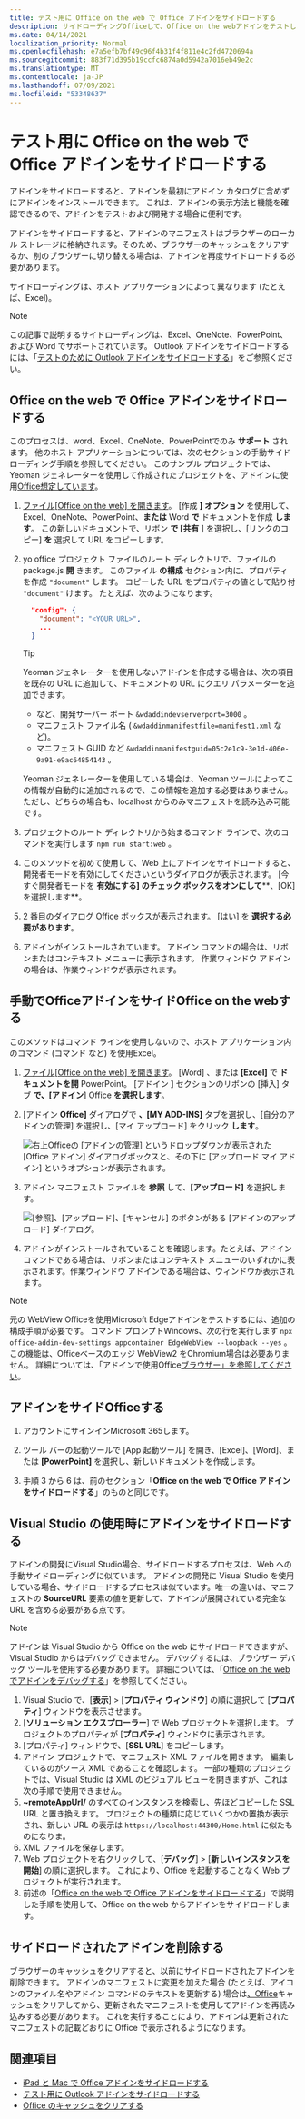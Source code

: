 ```yaml
---
title: テスト用に Office on the web で Office アドインをサイドロードする
description: サイドローディングOfficeして、Office on the webアドインをテストします。
ms.date: 04/14/2021
localization_priority: Normal
ms.openlocfilehash: e7a5efb7bf49c96f4b31f4f811e4c2fd4720694a
ms.sourcegitcommit: 883f71d395b19ccfc6874a0d5942a7016eb49e2c
ms.translationtype: MT
ms.contentlocale: ja-JP
ms.lasthandoff: 07/09/2021
ms.locfileid: "53348637"
---
```

# <a name="sideload-office-add-ins-in-office-on-the-web-for-testing"></a>テスト用に Office on the web で Office アドインをサイドロードする

アドインをサイドロードすると、アドインを最初にアドイン カタログに含めずにアドインをインストールできます。 これは、アドインの表示方法と機能を確認できるので、アドインをテストおよび開発する場合に便利です。

アドインをサイドロードすると、アドインのマニフェストはブラウザーのローカル ストレージに格納されます。そのため、ブラウザーのキャッシュをクリアするか、別のブラウザーに切り替える場合は、アドインを再度サイドロードする必要があります。

サイドローディングは、ホスト アプリケーションによって異なります (たとえば、Excel)。

> [!NOTE]
> この記事で説明するサイドローディングは、Excel、OneNote、PowerPoint、および Word でサポートされています。 Outlook アドインをサイドロードするには、「[テストのために Outlook アドインをサイドロードする](../outlook/sideload-outlook-add-ins-for-testing.md)」をご参照ください。

## <a name="sideload-an-office-add-in-in-office-on-the-web"></a>Office on the web で Office アドインをサイドロードする

このプロセスは、word、Excel、OneNote、PowerPointでのみ **サポート** されます。  他のホスト アプリケーションについては、次のセクションの手動サイドローディング手順を参照してください。 このサンプル プロジェクトでは、Yeoman ジェネレーターを使用して作成されたプロジェクトを、アドインに使用[Office想定しています](https://github.com/OfficeDev/generator-office)。

1. [ファイル[Office on the web] を開きます](https://office.live.com/)。 [作成 **] オプション** を使用して、Excel、OneNote、PowerPoint、**または** Word **で** ドキュメントを作成 **します**。  この新しいドキュメントで、リボン **で [共有** ] を選択し、[リンクのコピー] **を** 選択して URL をコピーします。

1. yo office プロジェクト ファイルのルート ディレクトリで、ファイルのpackage.js **開** きます。 このファイル **の構成** セクション内に、プロパティを作成 `"document"` します。 コピーした URL をプロパティの値として貼り付 `"document"` けます。 たとえば、次のようになります。

    ```json
      "config": {
        "document": "<YOUR URL>",
        ...
      }
    ```

    > [!TIP]
    > Yeoman ジェネレーターを使用しないアドインを作成する場合は、次の項目を既存の URL に追加して、ドキュメントの URL にクエリ パラメーターを追加できます。
    >
    > - など、開発サーバー ポート `&wdaddindevserverport=3000` 。
    > - マニフェスト ファイル名 ( `&wdaddinmanifestfile=manifest1.xml` など)。
    > - マニフェスト GUID など `&wdaddinmanifestguid=05c2e1c9-3e1d-406e-9a91-e9ac64854143` 。
    >
    > Yeoman ジェネレーターを使用している場合は、Yeoman ツールによってこの情報が自動的に追加されるので、この情報を追加する必要はありません。
    > ただし、どちらの場合も、localhost からのみマニフェストを読み込み可能です。

1. プロジェクトのルート ディレクトリから始まるコマンド ラインで、次のコマンドを実行します `npm run start:web` 。

1. このメソッドを初めて使用して、Web 上にアドインをサイドロードすると、開発者モードを有効にしてくださいというダイアログが表示されます。 [今すぐ開発者モードを **有効にする] のチェック ボックスをオンにして****、[OK] を選択します**。

1. 2 番目のダイアログ Office ボックスが表示されます。 [はい] を **選択する必要があります**。

1. アドインがインストールされています。 アドイン コマンドの場合は、リボンまたはコンテキスト メニューに表示されます。 作業ウィンドウ アドインの場合は、作業ウィンドウが表示されます。

## <a name="sideload-an-office-add-in-in-office-on-the-web-manually"></a>手動でOfficeアドインをサイドOffice on the webする

このメソッドはコマンド ラインを使用しないので、ホスト アプリケーション内のコマンド (コマンド など) を使用Excel。

1. [ファイル[Office on the web] を開きます](https://office.live.com/)。 [Word] 、または **[Excel]** で **ドキュメントを開** PowerPoint。 [アドイン **]** セクションのリボンの [挿入] タブ **で、[アドイン**] Office **を選択します**。

1. [アドイン **Office]** ダイアログで **、[MY ADD-INS]** タブを選択し、[自分のアドインの管理] を選択し、[マイ アップロード] をクリック **します**。

    ![右上Officeの [アドインの管理] というドロップダウンが表示された [Office アドイン] ダイアログボックスと、その下に [アップロード マイ アドイン] というオプションが表示されます。](../images/office-add-ins-my-account.png)

1. アドイン マニフェスト ファイルを **参照** して、**[アップロード]** を選択します。

    ![[参照]、[アップロード]、[キャンセル] のボタンがある [アドインのアップロード] ダイアログ。](../images/upload-add-in.png)

1. アドインがインストールされていることを確認します。たとえば、アドイン コマンドである場合は、リボンまたはコンテキスト メニューのいずれかに表示されます。作業ウィンドウ アドインである場合は、ウィンドウが表示されます。

> [!NOTE]
> 元の WebView Officeを使用Microsoft Edgeアドインをテストするには、追加の構成手順が必要です。 コマンド プロンプトWindows、次の行を実行します `npx office-addin-dev-settings appcontainer EdgeWebView --loopback --yes` 。 この機能は、Officeベースのエッジ WebView2 をChromium場合は必要ありません。 詳細については、「アドインで使用Office[ブラウザー」を参照してください](../concepts/browsers-used-by-office-web-add-ins.md)。

## <a name="sideload-an-office-add-in"></a>アドインをサイドOfficeする

1. アカウントにサインインMicrosoft 365します。

1. ツール バーの起動ツールで [App 起動ツール] を開き、[Excel]、[Word]、または **[PowerPoint]** を選択し、新しいドキュメントを作成します。 

1. 手順 3 から 6 は、前のセクション「**Office on the web で Office アドインをサイドロードする**」のものと同じです。

## <a name="sideload-an-add-in-when-using-visual-studio"></a>Visual Studio の使用時にアドインをサイドロードする

アドインの開発にVisual Studio場合、サイドロードするプロセスは、Web への手動サイドローディングに似ています。 アドインの開発に Visual Studio を使用している場合、サイドロードするプロセスは似ています。唯一の違いは、マニフェストの **SourceURL** 要素の値を更新して、アドインが展開されている完全な URL を含める必要がある点です。

> [!NOTE]
> アドインは Visual Studio から Office on the web にサイドロードできますが、Visual Studio からはデバッグできません。 デバッグするには、ブラウザー デバッグ ツールを使用する必要があります。 詳細については、「[Office on the web でアドインをデバッグする](debug-add-ins-in-office-online.md)」を参照してください。

1. Visual Studio で、[**表示**]  >  [**プロパティ ウィンドウ**] の順に選択して [**プロパティ**] ウィンドウを表示させます。
1. [**ソリューション エクスプローラー**] で Web プロジェクトを選択します。 プロジェクトのプロパティが [**プロパティ**] ウィンドウに表示されます。
1. [プロパティ] ウィンドウで、[**SSL URL**] をコピーします。
1. アドイン プロジェクトで、マニフェスト XML ファイルを開きます。 編集しているのがソース XML であることを確認します。 一部の種類のプロジェクトでは、Visual Studio は XML のビジュアル ビューを開きますが、これは次の手順で使用できません。
1. **~remoteAppUrl/** のすべてのインスタンスを検索し、先ほどコピーした SSL URL と置き換えます。 プロジェクトの種類に応じていくつかの置換が表示され、新しい URL の表示は `https://localhost:44300/Home.html` に似たものになりま。
1. XML ファイルを保存します。
1. Web プロジェクトを右クリックして、[**デバッグ**]  >  [**新しいインスタンスを開始**] の順に選択します。 これにより、Office を起動することなく Web プロジェクトが実行されます。
1. 前述の「[Office on the web で Office アドインをサイドロードする](#sideload-an-office-add-in-in-office-on-the-web)」で説明した手順を使用して、Office on the web からアドインをサイドロードします。

## <a name="remove-a-sideloaded-add-in"></a>サイドロードされたアドインを削除する

ブラウザーのキャッシュをクリアすると、以前にサイドロードされたアドインを削除できます。 アドインのマニフェストに変更を加えた場合 (たとえば、アイコンのファイル名やアドイン コマンドのテキストを更新する) 場合は[、Office](clear-cache.md)キャッシュをクリアしてから、更新されたマニフェストを使用してアドインを再読み込みする必要があります。 これを実行することにより、アドインは更新されたマニフェストの記載どおりに Office で表示されるようになります。

## <a name="see-also"></a>関連項目

- [iPad と Mac で Office アドインをサイドロードする](sideload-an-office-add-in-on-ipad-and-mac.md)
- [テスト用に Outlook アドインをサイドロードする](../outlook/sideload-outlook-add-ins-for-testing.md)
- [Office のキャッシュをクリアする](clear-cache.md)
